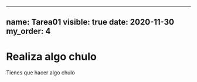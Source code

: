 ---
  name: Tarea01
  visible: true
  date: 2020-11-30
  my_order: 4
  ---

  # Realiza algo chulo

  Tienes que hacer algo chulo